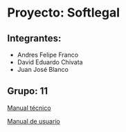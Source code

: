 # Proyecto: Softlegal
## Integrantes: 
- Andres Felipe Franco
- David Eduardo Chivata
- Juan José Blanco
## Grupo: 11
[Manual técnico](Manual%20técnico.pdf)

[Manual de usuario](Manual%20de%20usuario.pdf)

